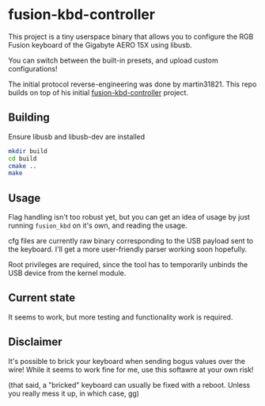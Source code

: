 # fusion-kbd-controller

This project is a tiny userspace binary that allows you to configure the RGB
Fusion keyboard of the Gigabyte AERO 15X using libusb.

You can switch between the built-in presets, and upload custom configurations!

The initial protocol reverse-engineering was done by martin31821. This repo
builds on top of his initial [fusion-kbd-controller](https://github.com/martin31821/fusion-kbd-controller)
project.

## Building

Ensure libusb and libusb-dev are installed

```bash
mkdir build
cd build
cmake ..
make
```

## Usage

Flag handling isn't too robust yet, but you can get an idea of usage by just
running `fusion_kbd` on it's own, and reading the usage.

cfg files are currently raw binary corresponding to the USB payload sent to the
keyboard. I'll get a more user-friendly parser working soon hopefully.

Root privileges are required, since the tool has to temporarily unbinds the USB
device from the kernel module.

## Current state

It seems to work, but more testing and functionality work is required.

## Disclaimer

It's possible to brick your keyboard when sending bogus values over the wire!
While it seems to work fine for me, use this softawre at your own risk!

(that said, a "bricked" keyboard can usually be fixed with a reboot. Unless you
really mess it up, in which case, gg)